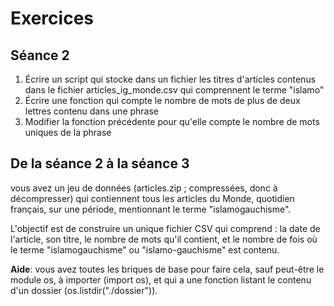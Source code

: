 # Exercices

## Séance 2

1. Écrire un script qui stocke dans un fichier les titres d'articles contenus dans le fichier articles_ig_monde.csv qui comprennent le terme "islamo"
2. Écrire une fonction qui compte le nombre de mots de plus de deux lettres contenu dans une phrase
3. Modifier la fonction précédente pour qu'elle compte le nombre de mots uniques de la phrase


## De la séance 2 à la séance 3

vous avez un jeu de données (articles.zip ; compressées, donc à décompresser) qui contiennent tous les articles du Monde, quotidien français, sur une période, mentionnant le terme "islamogauchisme". 

L'objectif est de construire un unique fichier CSV qui comprend : la date de l'article, son titre, le nombre de mots qu'il contient, et le nombre de fois où le terme "islamogauchisme" ou "islamo-gauchisme" est contenu. 

**Aide**: vous avez toutes les briques de base pour faire cela, sauf peut-être le module os, à importer (import os), et qui a une fonction listant le contenu d'un dossier (os.listdir("./dossier")).